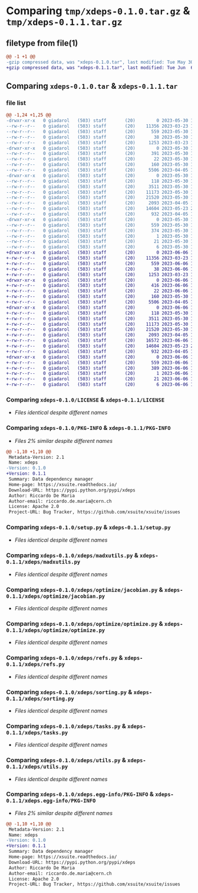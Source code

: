 # Comparing `tmp/xdeps-0.1.0.tar.gz` & `tmp/xdeps-0.1.1.tar.gz`

## filetype from file(1)

```diff
@@ -1 +1 @@
-gzip compressed data, was "xdeps-0.1.0.tar", last modified: Tue May 30 19:19:39 2023, max compression
+gzip compressed data, was "xdeps-0.1.1.tar", last modified: Tue Jun  6 14:39:39 2023, max compression
```

## Comparing `xdeps-0.1.0.tar` & `xdeps-0.1.1.tar`

### file list

```diff
@@ -1,24 +1,25 @@
-drwxr-xr-x   0 giadarol   (503) staff       (20)        0 2023-05-30 19:19:39.649571 xdeps-0.1.0/
--rw-r--r--   0 giadarol   (503) staff       (20)    11356 2023-03-23 11:04:37.000000 xdeps-0.1.0/LICENSE
--rw-r--r--   0 giadarol   (503) staff       (20)      559 2023-05-30 19:19:39.649420 xdeps-0.1.0/PKG-INFO
--rw-r--r--   0 giadarol   (503) staff       (20)       38 2023-05-30 19:19:39.649618 xdeps-0.1.0/setup.cfg
--rw-r--r--   0 giadarol   (503) staff       (20)     1253 2023-03-23 11:04:37.000000 xdeps-0.1.0/setup.py
-drwxr-xr-x   0 giadarol   (503) staff       (20)        0 2023-05-30 19:19:39.644337 xdeps-0.1.0/xdeps/
--rw-r--r--   0 giadarol   (503) staff       (20)      391 2023-05-30 19:18:47.000000 xdeps-0.1.0/xdeps/__init__.py
--rw-r--r--   0 giadarol   (503) staff       (20)       22 2023-05-30 19:19:10.000000 xdeps-0.1.0/xdeps/_version.py
--rw-r--r--   0 giadarol   (503) staff       (20)      160 2023-05-30 19:18:47.000000 xdeps-0.1.0/xdeps/general.py
--rw-r--r--   0 giadarol   (503) staff       (20)     5506 2023-04-05 12:43:31.000000 xdeps-0.1.0/xdeps/madxutils.py
-drwxr-xr-x   0 giadarol   (503) staff       (20)        0 2023-05-30 19:19:39.649187 xdeps-0.1.0/xdeps/optimize/
--rw-r--r--   0 giadarol   (503) staff       (20)      118 2023-05-30 19:18:47.000000 xdeps-0.1.0/xdeps/optimize/__init__.py
--rw-r--r--   0 giadarol   (503) staff       (20)     3511 2023-05-30 19:18:47.000000 xdeps-0.1.0/xdeps/optimize/jacobian.py
--rw-r--r--   0 giadarol   (503) staff       (20)    11173 2023-05-30 19:18:47.000000 xdeps-0.1.0/xdeps/optimize/optimize.py
--rw-r--r--   0 giadarol   (503) staff       (20)    21520 2023-05-30 19:18:47.000000 xdeps-0.1.0/xdeps/refs.py
--rw-r--r--   0 giadarol   (503) staff       (20)     2093 2023-04-05 12:43:31.000000 xdeps-0.1.0/xdeps/sorting.py
--rw-r--r--   0 giadarol   (503) staff       (20)    14604 2023-05-23 20:23:29.000000 xdeps-0.1.0/xdeps/tasks.py
--rw-r--r--   0 giadarol   (503) staff       (20)      932 2023-04-05 12:43:31.000000 xdeps-0.1.0/xdeps/utils.py
-drwxr-xr-x   0 giadarol   (503) staff       (20)        0 2023-05-30 19:19:39.648398 xdeps-0.1.0/xdeps.egg-info/
--rw-r--r--   0 giadarol   (503) staff       (20)      559 2023-05-30 19:19:39.000000 xdeps-0.1.0/xdeps.egg-info/PKG-INFO
--rw-r--r--   0 giadarol   (503) staff       (20)      374 2023-05-30 19:19:39.000000 xdeps-0.1.0/xdeps.egg-info/SOURCES.txt
--rw-r--r--   0 giadarol   (503) staff       (20)        1 2023-05-30 19:19:39.000000 xdeps-0.1.0/xdeps.egg-info/dependency_links.txt
--rw-r--r--   0 giadarol   (503) staff       (20)       21 2023-05-30 19:19:39.000000 xdeps-0.1.0/xdeps.egg-info/requires.txt
--rw-r--r--   0 giadarol   (503) staff       (20)        6 2023-05-30 19:19:39.000000 xdeps-0.1.0/xdeps.egg-info/top_level.txt
+drwxr-xr-x   0 giadarol   (503) staff       (20)        0 2023-06-06 14:39:39.243203 xdeps-0.1.1/
+-rw-r--r--   0 giadarol   (503) staff       (20)    11356 2023-03-23 11:04:37.000000 xdeps-0.1.1/LICENSE
+-rw-r--r--   0 giadarol   (503) staff       (20)      559 2023-06-06 14:39:39.243002 xdeps-0.1.1/PKG-INFO
+-rw-r--r--   0 giadarol   (503) staff       (20)       38 2023-06-06 14:39:39.243276 xdeps-0.1.1/setup.cfg
+-rw-r--r--   0 giadarol   (503) staff       (20)     1253 2023-03-23 11:04:37.000000 xdeps-0.1.1/setup.py
+drwxr-xr-x   0 giadarol   (503) staff       (20)        0 2023-06-06 14:39:39.234983 xdeps-0.1.1/xdeps/
+-rw-r--r--   0 giadarol   (503) staff       (20)      416 2023-06-06 14:39:09.000000 xdeps-0.1.1/xdeps/__init__.py
+-rw-r--r--   0 giadarol   (503) staff       (20)       22 2023-06-06 14:39:22.000000 xdeps-0.1.1/xdeps/_version.py
+-rw-r--r--   0 giadarol   (503) staff       (20)      160 2023-05-30 19:18:47.000000 xdeps-0.1.1/xdeps/general.py
+-rw-r--r--   0 giadarol   (503) staff       (20)     5506 2023-04-05 12:43:31.000000 xdeps-0.1.1/xdeps/madxutils.py
+drwxr-xr-x   0 giadarol   (503) staff       (20)        0 2023-06-06 14:39:39.242693 xdeps-0.1.1/xdeps/optimize/
+-rw-r--r--   0 giadarol   (503) staff       (20)      118 2023-05-30 19:18:47.000000 xdeps-0.1.1/xdeps/optimize/__init__.py
+-rw-r--r--   0 giadarol   (503) staff       (20)     3511 2023-05-30 19:18:47.000000 xdeps-0.1.1/xdeps/optimize/jacobian.py
+-rw-r--r--   0 giadarol   (503) staff       (20)    11173 2023-05-30 19:18:47.000000 xdeps-0.1.1/xdeps/optimize/optimize.py
+-rw-r--r--   0 giadarol   (503) staff       (20)    21520 2023-05-30 19:18:47.000000 xdeps-0.1.1/xdeps/refs.py
+-rw-r--r--   0 giadarol   (503) staff       (20)     2093 2023-04-05 12:43:31.000000 xdeps-0.1.1/xdeps/sorting.py
+-rw-r--r--   0 giadarol   (503) staff       (20)    16572 2023-06-06 14:39:09.000000 xdeps-0.1.1/xdeps/table.py
+-rw-r--r--   0 giadarol   (503) staff       (20)    14604 2023-05-23 20:23:29.000000 xdeps-0.1.1/xdeps/tasks.py
+-rw-r--r--   0 giadarol   (503) staff       (20)      932 2023-04-05 12:43:31.000000 xdeps-0.1.1/xdeps/utils.py
+drwxr-xr-x   0 giadarol   (503) staff       (20)        0 2023-06-06 14:39:39.241591 xdeps-0.1.1/xdeps.egg-info/
+-rw-r--r--   0 giadarol   (503) staff       (20)      559 2023-06-06 14:39:38.000000 xdeps-0.1.1/xdeps.egg-info/PKG-INFO
+-rw-r--r--   0 giadarol   (503) staff       (20)      389 2023-06-06 14:39:39.000000 xdeps-0.1.1/xdeps.egg-info/SOURCES.txt
+-rw-r--r--   0 giadarol   (503) staff       (20)        1 2023-06-06 14:39:38.000000 xdeps-0.1.1/xdeps.egg-info/dependency_links.txt
+-rw-r--r--   0 giadarol   (503) staff       (20)       21 2023-06-06 14:39:38.000000 xdeps-0.1.1/xdeps.egg-info/requires.txt
+-rw-r--r--   0 giadarol   (503) staff       (20)        6 2023-06-06 14:39:38.000000 xdeps-0.1.1/xdeps.egg-info/top_level.txt
```

### Comparing `xdeps-0.1.0/LICENSE` & `xdeps-0.1.1/LICENSE`

 * *Files identical despite different names*

### Comparing `xdeps-0.1.0/PKG-INFO` & `xdeps-0.1.1/PKG-INFO`

 * *Files 2% similar despite different names*

```diff
@@ -1,10 +1,10 @@
 Metadata-Version: 2.1
 Name: xdeps
-Version: 0.1.0
+Version: 0.1.1
 Summary: Data dependency manager
 Home-page: https://xsuite.readthedocs.io/
 Download-URL: https://pypi.python.org/pypi/xdeps
 Author: Riccardo De Maria
 Author-email: riccardo.de.maria@cern.ch
 License: Apache 2.0
 Project-URL: Bug Tracker, https://github.com/xsuite/xsuite/issues
```

### Comparing `xdeps-0.1.0/setup.py` & `xdeps-0.1.1/setup.py`

 * *Files identical despite different names*

### Comparing `xdeps-0.1.0/xdeps/madxutils.py` & `xdeps-0.1.1/xdeps/madxutils.py`

 * *Files identical despite different names*

### Comparing `xdeps-0.1.0/xdeps/optimize/jacobian.py` & `xdeps-0.1.1/xdeps/optimize/jacobian.py`

 * *Files identical despite different names*

### Comparing `xdeps-0.1.0/xdeps/optimize/optimize.py` & `xdeps-0.1.1/xdeps/optimize/optimize.py`

 * *Files identical despite different names*

### Comparing `xdeps-0.1.0/xdeps/refs.py` & `xdeps-0.1.1/xdeps/refs.py`

 * *Files identical despite different names*

### Comparing `xdeps-0.1.0/xdeps/sorting.py` & `xdeps-0.1.1/xdeps/sorting.py`

 * *Files identical despite different names*

### Comparing `xdeps-0.1.0/xdeps/tasks.py` & `xdeps-0.1.1/xdeps/tasks.py`

 * *Files identical despite different names*

### Comparing `xdeps-0.1.0/xdeps/utils.py` & `xdeps-0.1.1/xdeps/utils.py`

 * *Files identical despite different names*

### Comparing `xdeps-0.1.0/xdeps.egg-info/PKG-INFO` & `xdeps-0.1.1/xdeps.egg-info/PKG-INFO`

 * *Files 2% similar despite different names*

```diff
@@ -1,10 +1,10 @@
 Metadata-Version: 2.1
 Name: xdeps
-Version: 0.1.0
+Version: 0.1.1
 Summary: Data dependency manager
 Home-page: https://xsuite.readthedocs.io/
 Download-URL: https://pypi.python.org/pypi/xdeps
 Author: Riccardo De Maria
 Author-email: riccardo.de.maria@cern.ch
 License: Apache 2.0
 Project-URL: Bug Tracker, https://github.com/xsuite/xsuite/issues
```

